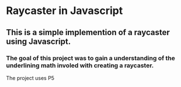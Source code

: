 # Raycaster in Javascript

## This is a simple implemention of a raycaster using Javascript. 
### The goal of this project was to gain a understanding of the underlining math involed with creating a raycaster.

The project uses P5
